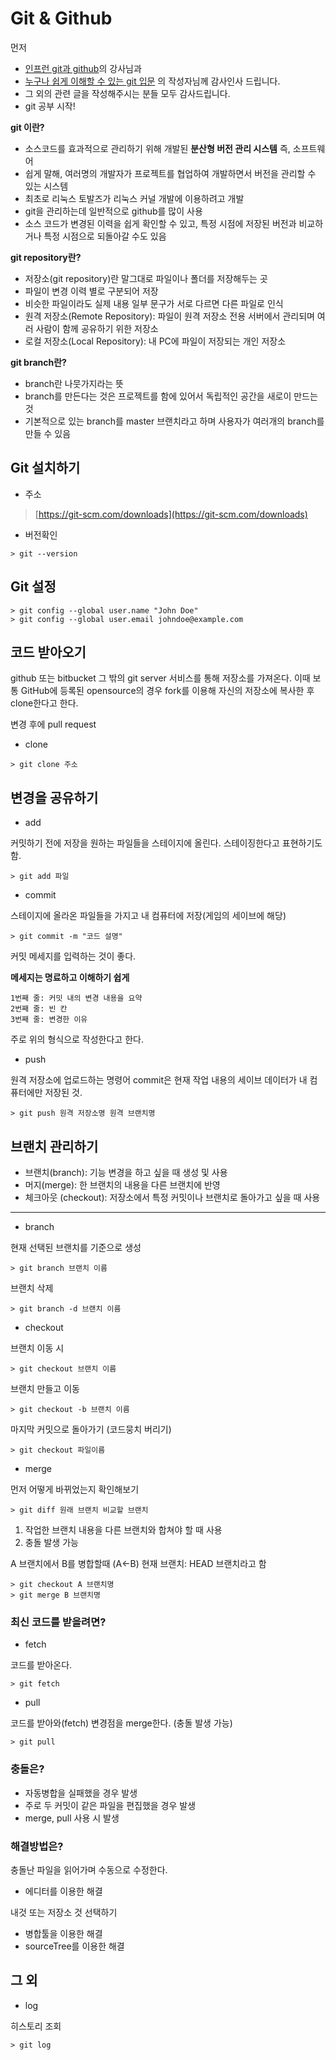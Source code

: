 
# Git & Github

먼저 
- [인프런 git과 github](https://www.inflearn.com/course/git-and-github)의 강사님과 
- [누구나 쉽게 이해할 수 있는 git 입문](https://backlog.com/git-tutorial/kr/)
의 작성자님께 감사인사 드립니다.
- 그 외의 관련 글을 작성해주시는 분들 모두 감사드립니다.
- git 공부 시작!

**git 이란?**
- 소스코드를 효과적으로 관리하기 위해 개발된 **분산형 버전 관리 시스템**  즉, 소프트웨어
- 쉽게 말해, 여러명의 개발자가 프로젝트를 협업하여 개발하면서 버전을 관리할 수 있는 시스템
- 최초로 리눅스 토발즈가 리눅스 커널 개발에 이용하려고 개발
- git을 관리하는데 일반적으로 github를 많이 사용
- 소스 코드가 변경된 이력을 쉽게 확인할 수 있고, 특정 시점에 저장된 버전과 비교하거나 특정 시점으로 되돌아갈 수도 있음

**git repository란?**

- 저장소(git repository)란 말그대로 파일이나 폴더를 저장해두는 곳
- 파일이 변경 이력 별로 구분되어 저장
- 비슷한 파일이라도 실제 내용 일부 문구가 서로 다르면 다른 파일로 인식
- 원격 저장소(Remote Repository): 파일이 원격 저장소 전용 서버에서 관리되며 여러 사람이 함께 공유하기 위한 저장소
- 로컬 저장소(Local Repository): 내 PC에 파일이 저장되는 개인 저장소

**git branch란?**

- branch란 나뭇가지라는 뜻
- branch를 만든다는 것은 프로젝트를 함에 있어서 독립적인 공간을 새로이 만드는 것
- 기본적으로 있는 branch를 master  브랜치라고 하며 사용자가 여러개의 branch를 만들 수 있음

## Git 설치하기

- 주소
> [https://git-scm.com/downloads](https://git-scm.com/downloads)

- 버전확인
```
> git --version
```

## Git 설정
```
> git config --global user.name "John Doe"
> git config --global user.email johndoe@example.com
```

## 코드 받아오기

github 또는 bitbucket 그 밖의 git server 서비스를 통해 저장소를 가져온다.
이때 보통 GitHub에 등록된 opensource의 경우 fork를 이용해 자신의 저장소에 복사한 후 clone한다고 한다.

변경 후에 pull request

- clone
```
> git clone 주소
```

## 변경을 공유하기

- add

커밋하기 전에 저장을 원하는 파일들을 스테이지에 올린다. 스테이징한다고 표현하기도 함.

```
> git add 파일
```

- commit

스테이지에 올라온 파일들을 가지고 내 컴퓨터에 저장(게임의 세이브에 해당)

```
> git commit -m "코드 설명"
```

커밋 메세지를 입력하는 것이 좋다.

**메세지는 명료하고 이해하기 쉽게**
```
1번째 줄: 커밋 내의 변경 내용을 요약
2번째 줄: 빈 칸
3번째 줄: 변경한 이유
```
주로 위의 형식으로 작성한다고 한다.

- push

원격 저장소에 업로드하는 명령어 
commit은 현재 작업 내용의 세이브 데이터가 내 컴퓨터에만 저장된 것.

```
> git push 원격 저장소명 원격 브랜치명
```

## 브랜치 관리하기
- 브랜치(branch): 기능 변경을 하고 싶을 때 생성 및 사용
- 머지(merge): 한 브랜치의 내용을 다른 브랜치에 반영
- 체크아웃 (checkout): 저장소에서 특정 커밋이나 브랜치로 돌아가고 싶을 때 사용

----
- branch

현재 선택된 브랜치를 기준으로 생성
```
> git branch 브랜치 이름
```

브랜치 삭제
```
> git branch -d 브랜치 이름
```

- checkout

브랜치 이동 시
```
> git checkout 브랜치 이름
```

브랜치 만들고 이동
```
> git checkout -b 브랜치 이름
```

마지막 커밋으로 돌아가기
(코드뭉치 버리기)

```
> git checkout 파일이름
```

- merge

먼저 어떻게 바뀌었는지 확인해보기
```
> git diff 원래 브랜치 비교할 브랜치
```

1. 작업한 브랜치 내용을 다른 브랜치와 합쳐야 할 때 사용
2. 충돌 발생 가능

A 브랜치에서 B를 병합할때 (A<-B)
현재 브랜치: HEAD 브랜치라고 함
```
> git checkout A 브랜치명
> git merge B 브랜치명
```

### 최신 코드를 받을려면?

- fetch

코드를 받아온다. 
```
> git fetch
```

- pull

코드를 받아와(fetch) 변경점을 merge한다. (충돌 발생 가능)
```
> git pull
```

### 충돌은?
- 자동병합을 실패했을 경우 발생
- 주로 두 커밋이 같은 파일을 편집했을 경우 발생
- merge, pull 사용 시 발생

### 해결방법은?
충돌난 파일을 읽어가며 수동으로 수정한다.
- 에디터를 이용한 해결

내것 또는 저장소 것 선택하기
- 병합툴을 이용한 해결
- sourceTree를 이용한 해결

## 그 외

- log

히스토리 조회
```
> git log 
```